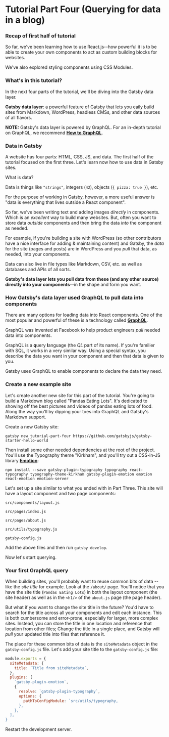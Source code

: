# Tutorial Part Four (Querying for data in a blog)

### Recap of first half of tutorial

So far, we've been learning how to use React.js--how powerful it is to be able to create your own components to act as custom building blocks for websites.

We've also explored styling components using CSS Modules.

### What's in this tutorial?

In the next four parts of the tutorial, we'll be diving into the Gatsby data layer.

**Gatsby data layer**: a powerful feature of Gatsby that lets you eaily build sites from Markdown, WordPress, headless CMSs, and other data sources of all flavors.

**NOTE:** Gatsby's data layer is powered by GraphQL. For an in-depth tutorial on GraphQL, we recommend [**How to GraphQL**](https://www.howtographql.com/).

### Data in Gatsby

A website has four parts: HTML, CSS, JS, and data. The first half of the tutorial focused on the first three. Let's learn now how to use data in Gatsby sites.

What is data?

Data is things like `"strings"`, integers (`42`), objects (`{ pizza: true }`), etc.

For the purpose of working in Gatsby, however, a more useful answer is "data is everything that lives outside a React component".

So far, we've been writing text and adding images _directly_ in components. Which is an _excellent_ way to build many websites. But, often you want to store data _outside_ components and then bring the data _into_ the component as needed.

For example, if you're building a site with WordPress (so other contributors have a nice interface for adding & maintaining content) and Gatsby, the _data_ for the site (pages and posts) are in WordPress and you _pull_ that data, as needed, into your components.

Data can also live in file types like Markdown, CSV, etc. as well as databases and APIs of all sorts.

**Gatsby's data layer lets you pull data from these (and any other source) directly into your components**--in the shape and form you want.

### How Gatsby's data layer used GraphQL to pull data into components

There are many options for loading data into React components. One of the most popular and powerful of these is a technology called [**GraphQL**](http://graphql.org/).

GraphQL was invented at Facebook to help product engineers _pull_ needed data into components.

GraphQL is a **q**uery **l**anguage (the _QL_ part of its name). If you're familier with SQL, it works in a very similar way. Using a special syntax, you describe the data you want in your component and then that data is given to you.

Gatsby uses GraphQL to enable components to declare the data they need.

### Create a new example site

Let's create another new site for this part of the tutorial. You're going to build a Markdown blog called "Pandas Eating Lots". It's dedicated to showing off the best pictures and videos of pandas eating lots of food. Along the way you'll by dipping your toes into GraphQL and Gatsby's Markdown support.

Create a new Gatsby site:

`gatsby new tutorial-part-four https://github.com/gatsbyjs/gatsby-starter-hello-world`

Then install some other needed dependencies at the root of the project. You'll use the Typography theme "Kirkham", and you'll try out a CSS-in-JS library [**Emotion**](https://emotion.sh/):

`npm install --save gatsby-plugin-typography typography react-typography typography-theme-kirkham gatsby-plugin-emotion emotion react-emotion emotion-server`

Let's set up a site similar to what you ended with in Part Three. This site will have a layout component and two page components:

`src/components/layout.js`

`src/pages/index.js`

`src/pages/about.js`

`src/utils/typography.js`

`gatsby-config.js`

Add the above files and then run `gatsby develop`.

Now let's start querying.

### Your first GraphQL query

When building sites, you'll probably want to reuse common bits of data -- like the _site title_ for example. Look at the `/about/` page. You'll notice that you have the site title (`Pandas Eating Lots`) in both the layout component (the site header) as well as in the `<h1/>` of the `about.js` page (the page header).

But what if you want to change the site title in the future? You'd have to search for the title across all your components and edit each instance. This is both cumbersome and error-prone, especially for larger, more complex sites. Instead, you can store the title in one location and reference that location from other files; Change the title in a single place, and Gatsby will _pull_ your updated title into files that reference it.

The place for these common bits of data is the `siteMetadata` object in the `gatsby-config.js` file. Let's add your site title to the `gatsby-config.js` file:

```javascript
module.exports = {
  siteMetadata: {
    title: `Title from siteMetadata`,
  },
  plugins: [
    `gatsby-plugin-emotion`,
    {
      resolve: `gatsby-plugin-typography`,
      options: {
        pathToConfigModule: `src/utils/typography,
      },
    },
  ],
}
```

Restart the development server.

